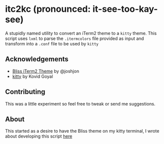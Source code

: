 # itc2kc (pronounced: it-see-too-kay-see)

A stupidly named utility to convert an iTerm2 theme to a `kitty` theme. This script uses `lxml` to parse the `.itermcolors` file provided as input and transform into a `.conf` file to be used by `kitty`

## Acknowledgements

- [Bliss iTerm2 Theme](https://github.com/joshjon/bliss-iterm) by @joshjon
- [kitty](https://sw.kovidgoyal.net/kitty/) by Kovid Goyal

## Contributing

This was a little experiment so feel free to tweak or send me suggestions.

## About

This started as a desire to have the Bliss theme on my kitty terminal, I wrote about developing this script [here](https://ericjohnson.bearblog.dev/itc2kc/)
